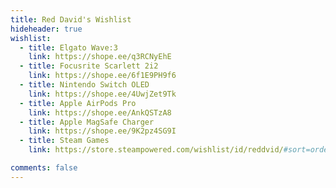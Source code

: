 ```yaml
---
title: Red David's Wishlist
hideheader: true
wishlist:
  - title: Elgato Wave:3
    link: https://shope.ee/q3RCNyEhE
  - title: Focusrite Scarlett 2i2
    link: https://shope.ee/6f1E9PH9f6
  - title: Nintendo Switch OLED
    link: https://shope.ee/4UwjZet9Tk
  - title: Apple AirPods Pro
    link: https://shope.ee/AnkQSTzA8
  - title: Apple MagSafe Charger
    link: https://shope.ee/9K2pz4SG9I
  - title: Steam Games
    link: https://store.steampowered.com/wishlist/id/reddvid/#sort=order

comments: false
---
```

